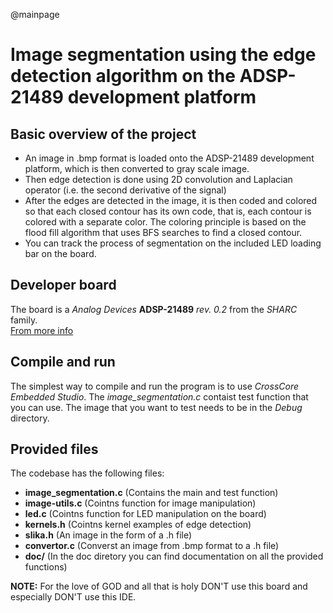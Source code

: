 @mainpage

# Image segmentation using the edge detection algorithm on the ADSP-21489 development platform

## Basic overview of the project
- An image in .bmp format is loaded onto the ADSP-21489 development platform, which is then converted to gray
scale image.
- Then edge detection is done using 2D convolution and Laplacian operator (i.e. the second derivative of the signal)
- After the edges are detected in the image, it is then coded and colored so that each closed contour has its own code, that is, each contour is colored with a separate color. The coloring principle is based on the flood fill algorithm that uses BFS searches to find a closed contour.
- You can track the process of segmentation on the included LED loading bar on the board.


## Developer board
The board is a _Analog Devices_ **ADSP-21489** _rev. 0.2_ from the  _SHARC_ family.  
[From more info](https://www.analog.com/en/design-center/evaluation-hardware-and-software/evaluation-boards-kits/21489-EZBRD.html#eb-overview)

## Compile and run
The simplest way to compile and run the program is to use _CrossCore Embedded Studio_. The _image_segmentation.c_ contaist test function that you can use. The image that you want to test needs to be in the _Debug_ directory.

## Provided files
The codebase has the following files: 
- **image_segmentation.c** (Contains the main and test function)
- **image-utils.c** (Cointns function for image manipulation)
- **led.c** (Cointns function for LED manipulation on the board)
- **kernels.h** (Cointns kernel examples of edge detection)
- **slika.h** (An image in the form of a .h file)
- **convertor.c** (Converst an image from .bmp format to a .h file)  
- **doc/** (In the doc diretory you can find documentation on all the provided functions)


**NOTE:** For the love of GOD and all that is holy DON'T use this board and especially DON'T use this IDE.